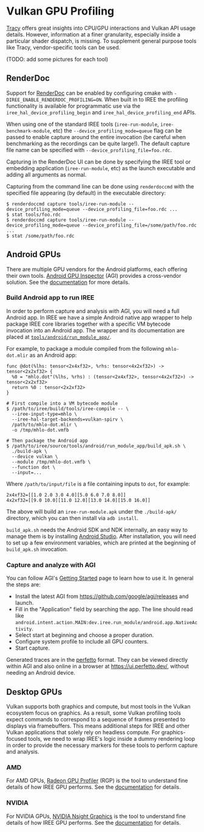 # Vulkan GPU Profiling

[Tracy](./profiling_with_tracy.md) offers great insights into CPU/GPU
interactions and Vulkan API usage
details. However, information at a finer granularity, especially inside a
particular shader dispatch, is missing. To supplement general purpose tools
like Tracy, vendor-specific tools can be used.

(TODO: add some pictures for each tool)

## RenderDoc

Support for [RenderDoc](https://github.com/baldurk/renderdoc) can be enabled by
configuring cmake with `-DIREE_ENABLE_RENDERDOC_PROFILING=ON`. When built in to
IREE the profiling functionality is available for programmatic use via the
`iree_hal_device_profiling_begin` and `iree_hal_device_profiling_end` APIs.

When using one of the standard IREE tools (`iree-run-module`,
`iree-benchmark-module`, etc) the `--device_profiling_mode=queue` flag can be
passed to enable capture around the entire invocation (be careful when
benchmarking as the recordings can be quite large!). The default capture file
name can be specified with `--device_profiling_file=foo.rdc`.

Capturing in the RenderDoc UI can be done by specifying the IREE tool or
embedding application (`iree-run-module`, etc) as the launch executable and
adding all arguments as normal.

Capturing from the command line can be done using `renderdoccmd` with the
specified file appearing (by default) in the executable directory:

```shell
$ renderdoccmd capture tools/iree-run-module --device_profiling_mode=queue --device_profiling_file=foo.rdc ...
$ stat tools/foo.rdc
$ renderdoccmd capture tools/iree-run-module --device_profiling_mode=queue --device_profiling_file=/some/path/foo.rdc ...
$ stat /some/path/foo.rdc
```

## Android GPUs

There are multiple GPU vendors for the Android platforms, each offering their
own tools. [Android GPU Inspector](https://gpuinspector.dev/)
(AGI) provides a cross-vendor solution. See the
[documentation](https://gpuinspector.dev/docs/) for more details.

### Build Android app to run IREE

In order to perform capture and analysis with AGI, you will need a full Android
app. In IREE we have a simple Android native app wrapper to help package
IREE core libraries together with a specific VM bytecode invocation into an
Android app. The wrapper and its documentation are placed at
[`tools/android/run_module_app/`](https://github.com/iree-org/iree/tree/main/tools/android/run_module_app).

For example, to package a module compiled from the following `mhlo-dot.mlir` as
an Android app:

```mlir
func @dot(%lhs: tensor<2x4xf32>, %rhs: tensor<4x2xf32>) -> tensor<2x2xf32> {
  %0 = "mhlo.dot"(%lhs, %rhs) : (tensor<2x4xf32>, tensor<4x2xf32>) -> tensor<2x2xf32>
  return %0 : tensor<2x2xf32>
}
```

```shell
# First compile into a VM bytecode module
$ /path/to/iree/build/tools/iree-compile -- \
  --iree-input-type=mhlo \
  --iree-hal-target-backends=vulkan-spirv \
  /path/to/mhlo-dot.mlir \
  -o /tmp/mhlo-dot.vmfb

# Then package the Android app
$ /path/to/iree/source/tools/android/run_module_app/build_apk.sh \
  ./build-apk \
  --device vulkan \
  --module /tmp/mhlo-dot.vmfb \
  --function dot \
  --input=...
```

Where `/path/to/input/file` is a file containing inputs to `dot`, for example:

```
2x4xf32=[[1.0 2.0 3.0 4.0][5.0 6.0 7.0 8.0]]
4x2xf32=[[9.0 10.0][11.0 12.0][13.0 14.0][15.0 16.0]]
```

The above will build an `iree-run-module.apk` under the `./build-apk/`
directory, which you can then install via `adb install`.

`build_apk.sh` needs the Android SDK and NDK internally, an easy way to manage
them is by installing [Android Studio](https://developer.android.com/studio).
After installation, you will need to set up a few environment variables, which
are printed at the beginning of `build_apk.sh` invocation.

### Capture and analyze with AGI

You can follow AGI's
[Getting Started](https://gpuinspector.dev/docs/getting-started) page to learn
how to use it. In general the steps are:

* Install the latest AGI from https://github.com/google/agi/releases and launch.
* Fill in the "Application" field by searching the app. The line should read
  like `android.intent.action.MAIN:dev.iree.run_module/android.app.NativeActivity`.
* Select start at beginning and choose a proper duration.
* Configure system profile to include all GPU counters.
* Start capture.

Generated traces are in the [perfetto](https://perfetto.dev/) format. They can
be viewed directly within AGI and also online in a browser at
https://ui.perfetto.dev/, without needing an Android device.

## Desktop GPUs

Vulkan supports both graphics and compute, but most tools in the Vulkan
ecosystem focus on graphics. As a result, some Vulkan profiling tools expect
commands to correspond to a sequence of frames presented to displays via
framebuffers. This means additional steps for IREE and other Vulkan
applications that solely rely on headless compute. For graphics-focused tools,
we need to wrap IREE's logic inside a dummy rendering loop in order to provide
the necessary markers for these tools to perform capture and analysis.

### AMD

For AMD GPUs, [Radeon GPU Profiler](https://gpuopen.com/rgp/) (RGP) is the tool
to understand fine details of how IREE GPU performs. See the
[documentation](https://radeon-gpuprofiler.readthedocs.io/en/latest/) for
details.

### NVIDIA

For NVIDIA GPUs, [NVIDIA Nsight Graphics](https://developer.nvidia.com/nsight-graphics)
is the tool to understand fine details of how IREE GPU performs. See the
[documentation](https://docs.nvidia.com/nsight-graphics/UserGuide/index.html)
for details.
